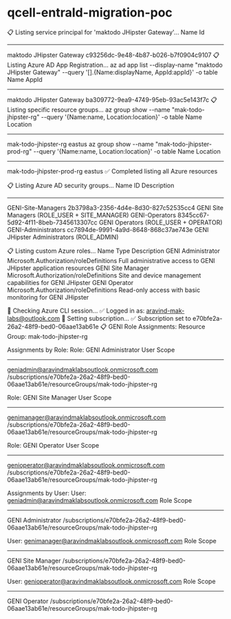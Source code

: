 # qcell-entraId-migration-poc
📋 Listing service principal for 'maktodo JHipster Gateway'...
Name                      Id
------------------------  ------------------------------------
maktodo JHipster Gateway  c93256dc-9e48-4b87-b026-b7f0904c9107
📋 Listing Azure AD App Registration...
az ad app list --display-name "maktodo JHipster Gateway" --query '[].{Name:displayName, AppId:appId}' -o table
Name                      AppId
------------------------  ------------------------------------
maktodo JHipster Gateway  ba309772-9ea9-4749-95eb-93ac5e143f7c
📋 Listing specific resource groups...
az group show --name "mak-todo-jhipster-rg" --query '{Name:name, Location:location}' -o table
Name                  Location
--------------------  ----------
mak-todo-jhipster-rg  eastus
az group show --name "mak-todo-jhipster-prod-rg" --query '{Name:name, Location:location}' -o table
Name                       Location
-------------------------  ----------
mak-todo-jhipster-prod-rg  eastus
✅ Completed listing all Azure resources

📋 Listing Azure AD security groups...
Name                 ID                                    Description
-------------------  ------------------------------------  ---------------------------------------------
GENI-Site-Managers   2b3798a3-2356-4d4e-8d30-827c52535cc4  GENI Site Managers (ROLE_USER + SITE_MANAGER)
GENI-Operators       8345cc67-5d92-4f11-8beb-7345613307cc  GENI Operators (ROLE_USER + OPERATOR)
GENI-Administrators  cc7894de-9991-4a9d-8648-868c37ae743e  GENI JHipster Administrators (ROLE_ADMIN)

📋 Listing custom Azure roles...
Name                Type                                     Description
GENI Administrator  Microsoft.Authorization/roleDefinitions  Full administrative access to GENI JHipster application resources
GENI Site Manager   Microsoft.Authorization/roleDefinitions  Site and device management capabilities for GENI JHipster
GENI Operator       Microsoft.Authorization/roleDefinitions  Read-only access with basic monitoring for GENI JHipster

🔧 Checking Azure CLI session...
✅ Logged in as: aravind-mak-labs@outlook.com
🔧 Setting subscription...
✅ Subscription set to e70bfe2a-26a2-48f9-bed0-06aae13ab61e
📋 GENI Role Assignments:
Resource Group: mak-todo-jhipster-rg

Assignments by Role:
Role: GENI Administrator
User                                             Scope
-----------------------------------------------  ---------------------------------------------------------------------------------------
geniadmin@aravindmaklabsoutlook.onmicrosoft.com  /subscriptions/e70bfe2a-26a2-48f9-bed0-06aae13ab61e/resourceGroups/mak-todo-jhipster-rg

Role: GENI Site Manager
User                                               Scope
-------------------------------------------------  ---------------------------------------------------------------------------------------
genimanager@aravindmaklabsoutlook.onmicrosoft.com  /subscriptions/e70bfe2a-26a2-48f9-bed0-06aae13ab61e/resourceGroups/mak-todo-jhipster-rg

Role: GENI Operator
User                                                Scope
--------------------------------------------------  ---------------------------------------------------------------------------------------
genioperator@aravindmaklabsoutlook.onmicrosoft.com  /subscriptions/e70bfe2a-26a2-48f9-bed0-06aae13ab61e/resourceGroups/mak-todo-jhipster-rg

Assignments by User:
User: geniadmin@aravindmaklabsoutlook.onmicrosoft.com
Role                Scope
------------------  ---------------------------------------------------------------------------------------
GENI Administrator  /subscriptions/e70bfe2a-26a2-48f9-bed0-06aae13ab61e/resourceGroups/mak-todo-jhipster-rg

User: genimanager@aravindmaklabsoutlook.onmicrosoft.com
Role               Scope
-----------------  ---------------------------------------------------------------------------------------
GENI Site Manager  /subscriptions/e70bfe2a-26a2-48f9-bed0-06aae13ab61e/resourceGroups/mak-todo-jhipster-rg

User: genioperator@aravindmaklabsoutlook.onmicrosoft.com
Role           Scope
-------------  ---------------------------------------------------------------------------------------
GENI Operator  /subscriptions/e70bfe2a-26a2-48f9-bed0-06aae13ab61e/resourceGroups/mak-todo-jhipster-rg


